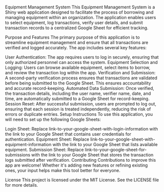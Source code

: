 Equipment Management System
This Equipment Management System is a Shiny web application designed to facilitate the process of borrowing and managing equipment within an organization. The application enables users to select equipment, log transactions, verify user details, and submit transaction records to a centralized Google Sheet for efficient tracking.

Purpose and Features
The primary purpose of this application is to streamline equipment management and ensure that all transactions are verified and logged accurately. The app includes several key features:

User Authentication: The app requires users to log in securely, ensuring that only authorized personnel can access the system.
Equipment Selection and Logging: Users can browse available equipment, select items to borrow, and review the transaction log within the app.
Verification and Submission: A second-party verification process ensures that transactions are validated before being submitted to the Google Sheet. This ensures accountability and accurate record-keeping.
Automated Data Submission: Once verified, the transaction details, including the user name, verifier name, date, and time, are automatically submitted to a Google Sheet for record-keeping.
Session Reset: After successful submission, users are prompted to log out, ensuring that each session is treated independently, reducing the risk of errors or duplicate entries.
Setup Instructions
To use this application, you will need to set up the following Google Sheets:

Login Sheet: Replace link-to-your-google-sheet-with-login-information with the link to your Google Sheet that contains user credentials for authentication.
Equipment Sheet: Replace link-to-your-google-sheet-with-equipment-information with the link to your Google Sheet that lists available equipment.
Submission Sheet: Replace link-to-your-google-sheet-for-submissions with the link to your Google Sheet that stores the transaction logs submitted after verification.
Contributing
Contributions to improve this app are welcome! Whether it's adding new features or refining existing ones, your input helps make this tool better for everyone.

License
This project is licensed under the MIT License. See the LICENSE file for more details.
